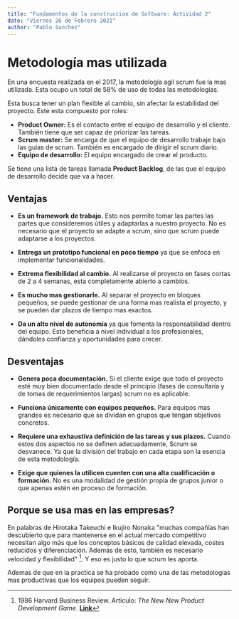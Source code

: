 ```yaml
---
title: "Fundamentos de la construccion de Software: Actividad 2"
date: "Viernes 26 de Febrero 2021"
author: "Pablo Sanchez"
---
```


Metodología mas utilizada
=========================

En una encuesta realizada en el 2017, la metodología agil scrum fue la mas
utilizada. Esta ocupo un total de 58% de uso de todas las metodologías.

Esta busca tener un plan flexible al cambio, sin afectar la estabilidad del
proyecto. Este esta compuesto por roles:

* **Product Owner:** Es el contacto entre el equipo de desarrollo y el cliente.
  También tiene que ser capaz de priorizar las tareas.
* **Scrum master:** Se encarga de que el equipo de desarrollo trabaje bajo las
  guías de scrum. También es encargado de dirigir el scrum diario.
* **Equipo de desarrollo:** El equipo encargado de crear el producto.

Se tiene una lista de tareas llamada **Product Backlog**, de las que el equipo
de desarrollo decide que va a hacer.

Ventajas
--------

* **Es un framework de trabajo.** Esto nos permite tomar las partes las partes que
  consideremos útiles y adaptarlas a nuestro proyecto. No es necesario que el
  proyecto se adapte a scrum, sino que scrum puede adaptarse a los proyectos.

* **Entrega un prototipo funcional en poco tiempo** ya que se enfoca en implementar
  funcionalidades.

* **Extrema flexibilidad al cambio.** Al realizarse el proyecto en fases cortas
  de 2 a 4 semanas, esta completamente abierto a cambios.

* **Es mucho mas gestionarle.** Al separar el proyecto en bloques pequeños, se
  puede gestionar de una forma mas realista el proyecto, y se pueden dar plazos
  de tiempo mas exactos.

* **Da un alto nivel de autonomía** ya que fomenta la responsabilidad dentro
  del equipo. Esto beneficia a nivel individual a los profesionales, dándoles
  confianza y oportunidades para crecer.

Desventajas
-----------

* **Genera poca documentación.** Si el cliente exige que todo el proyecto esté
  muy bien documentado desde el principio (fases de consultaría y de tomas de
  requerimientos largas) scrum no es aplicable.

* **Funciona únicamente con equipos pequeños.** Para equipos mas grandes es
  necesario que se dividan en grupos que tengan objetivos concretos.

* **Requiere una exhaustiva definición de las tareas y sus plazos.** Cuando estos
  dos aspectos no se definen adecuadamente, Scrum se desvanece. Ya que la
  división del trabajo en cada etapa son la esencia de esta metodología.

* **Exige que quienes la utilicen cuenten con una alta cualificación
  o formación.** No es una modalidad de gestión propia de grupos junior o que
  apenas estén en proceso de formación.

Porque se usa mas en las empresas?
----------------------------------

En palabras de Hirotaka Takeuchi e Ikujiro Nonaka "muchas compañías han
descubierto que para mantenerse en el actual mercado competitivo necesitan algo
más que los conceptos básicos de calidad elevada, costes reducidos
y diferenciación. Además de esto, también es necesario velocidad
y flexibilidad" [^1]. Y eso es justo lo que scrum les aporta.

Ademas de que en la practica se ha probado como una de las metodologias mas
productivas que los equipos pueden seguir.

[^1]: 1986 Harvard Business Review. Articulo: *The New New Product Development
Game*. **[Link](https://hbr.org/1986/01/the-new-new-product-development-game)**
